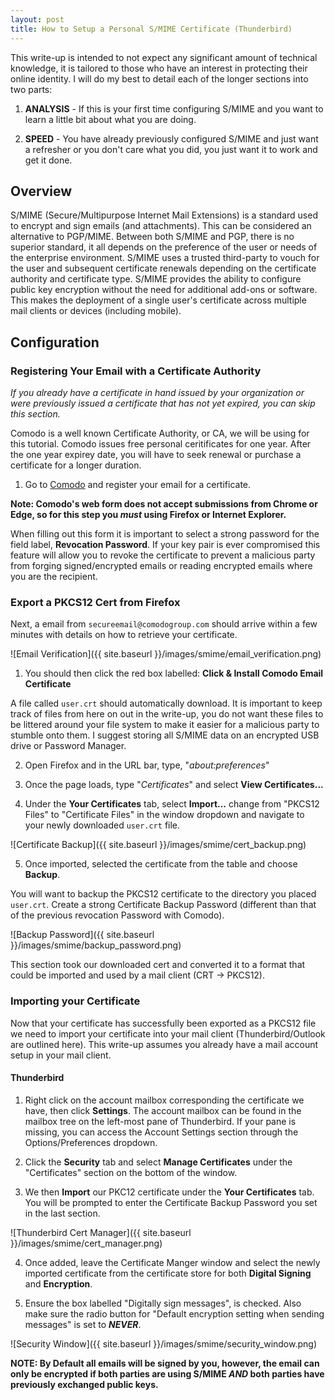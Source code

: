 ```yaml
---
layout: post
title: How to Setup a Personal S/MIME Certificate (Thunderbird)
---
```


This write-up is intended to not expect any significant amount of technical knowledge, it is tailored to those who have an interest in protecting their online identity. I will do my best to detail each of the longer sections into two parts: 

1. **ANALYSIS** - If this is your first time configuring S/MIME and you want to learn a little bit about what you are doing.

2. **SPEED** - You have already previously configured S/MIME and just want a refresher or you don't care what you did, you just want it to work and get it done.


## Overview

S/MIME (Secure/Multipurpose Internet Mail Extensions) is a standard used to encrypt and sign emails (and attachments). This can be considered an alternative to PGP/MIME. Between both S/MIME and PGP, there is no superior standard, it all depends on the preference of the user or needs of the enterprise environment. S/MIME uses a trusted third-party to vouch for the user and subsequent certificate renewals depending on the certificate authority and certificate type. S/MIME provides the ability to configure public key encryption without the need for additional add-ons or software. This makes the deployment of a single user's certificate across multiple mail clients or devices (including mobile).


## Configuration

### Registering Your Email with a Certificate Authority

*If you already have a certificate in hand issued by your organization or were previously issued a certificate that has not yet expired, you can skip this section.*

Comodo is a well known Certificate Authority, or CA, we will be using for this tutorial. Comodo issues free personal ceritificates for one year. After the one year expirey date, you will have to seek renewal or purchase a certificate for a longer duration.

1. Go to [Comodo](https://www.comodo.com/home/email-security/free-email-certificate.php) and register your email for a certificate.  

**Note: Comodo's web form does not accept submissions from Chrome or Edge, so for this step you *must* using Firefox or Internet Explorer.**   


When filling out this form it is important to select a strong password for the field label, **Revocation Password**. If your key pair is ever compromised this feature will allow you to revoke the certificate to prevent a malicious party from forging signed/encrypted emails or reading encrypted emails where you are the recipient.


### Export a PKCS12 Cert from Firefox

Next, a email from `secureemail@comodogroup.com` should arrive within a few minutes with details on how to retrieve your certificate.

![Email Verification]({{ site.baseurl }}/images/smime/email_verification.png)

1. You should then click the red box labelled: **Click & Install Comodo Email Certificate**

A file called `user.crt` should automatically download. It is important to keep track of files from here on out in the write-up, you do not want these files to be littered around your file system to make it easier for a malicious party to stumble onto them. I suggest storing all S/MIME data on an encrypted USB drive or Password Manager.

2. Open Firefox and in the URL bar, type, "*about:preferences*"

3. Once the page loads, type "*Certificates*" and select **View Certificates...**

4. Under the **Your Certificates** tab, select **Import...** change from "PKCS12 Files" to "Certificate Files" in the window dropdown and navigate to your newly downloaded `user.crt` file.

![Certificate Backup]({{ site.baseurl }}/images/smime/cert_backup.png)

5. Once imported, selected the certificate from the table and choose **Backup**. 

You will want to backup the PKCS12 certificate to the directory you placed `user.crt`. Create a strong Certificate Backup Password (different than that of the previous revocation Password with Comodo).

![Backup Password]({{ site.baseurl }}/images/smime/backup_password.png)


This section took our downloaded cert and converted it to a format that could be imported and used by a mail client (CRT -> PKCS12).


### Importing your Certificate


Now that your certificate has successfully been exported as a PKCS12 file we need to import your certificate into your mail client (Thunderbird/Outlook are outlined here). This write-up assumes you already have a mail account setup in your mail client.


#### Thunderbird

1. Right click on the account mailbox corresponding the certificate we have, then click **Settings**. The account mailbox can be found in the mailbox tree on the left-most pane of Thunderbird. If your pane is missing, you can access the Account Settings section through the Options/Preferences dropdown.

2. Click the **Security** tab and select **Manage Certificates** under the "Certificates" section on the bottom of the window.

3. We then **Import** our PKC12 certificate under the **Your Certificates** tab. You will be prompted to enter the Certificate Backup Password you set in the last section.

![Thunderbird Cert Manager]({{ site.baseurl }}/images/smime/cert_manager.png)

4. Once added, leave the Certificate Manger window and select the newly imported certificate from the certificate store for both **Digital Signing** and **Encryption**.

5. Ensure the box labelled "Digitally sign messages", is checked. Also make sure the radio button for "Default encryption setting when sending messages" is set to _**NEVER**_.

![Security Window]({{ site.baseurl }}/images/smime/security_window.png)

**NOTE: By Default all emails will be signed by you, however, the email can only be encrypted if both parties are using S/MIME _AND_ both parties have previously exchanged public keys.**
